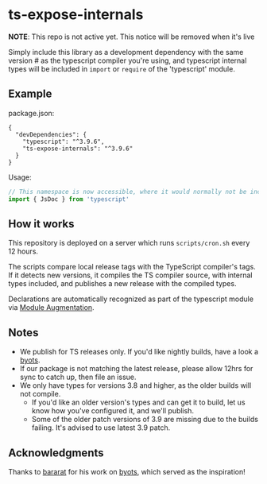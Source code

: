 # ts-expose-internals

**NOTE**: This repo is not active yet. This notice will be removed when it's live

Simply include this library as a development dependency with the same version # as the typescript compiler you're using,
and typescript internal types will be included in `import` or `require` of the 'typescript' module.

## Example

package.json:
```jsonc
{
  "devDependencies": {
    "typescript": "^3.9.6",
    "ts-expose-internals": "^3.9.6"
  }
}
```

Usage:
```ts
// This namespace is now accessible, where it would normally not be included, as it is flagged @internal
import { JsDoc } from 'typescript'
```

## How it works

This repository is deployed on a server which runs `scripts/cron.sh` every 12 hours.

The scripts compare local release tags with the TypeScript compiler's tags. If it detects new versions,
it compiles the TS compiler source, with internal types included, and publishes a new release with the compiled types.

Declarations are automatically recognized as part of the typescript module via 
[Module Augmentation](https://www.typescriptlang.org/docs/handbook/declaration-merging.html#module-augmentation).

## Notes

- We publish for TS releases only. If you'd like nightly builds, have a look a [byots](https://github.com/basarat/byots).
- If our package is not matching the latest release, please allow 12hrs for sync to catch up, then file an issue.
- We only have types for versions 3.8 and higher, as the older builds will not compile.
  - If you'd like an older version's types and can get it to build, let us know how you've configured it, and we'll publish. 
  - Some of the older patch versions of 3.9 are missing due to the builds failing. It's advised to use latest 3.9 patch.

## Acknowledgments

Thanks to [bararat](https://github.com/basarat) for his work on [byots](https://github.com/basarat/byots), which served
as the inspiration!